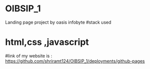 # OIBSIP_1  
Landing page project by oasis infobyte
#stack used 
# html,css ,javascript
#link of my website is : https://github.com/shriramt124/OIBSIP_1/deployments/github-pages
